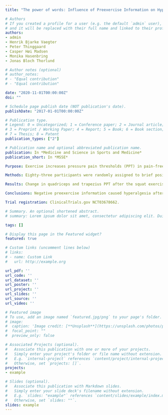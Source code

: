 ```yaml
---
title: "The power of words: Influence of Preexercise Information on Hypoalgesia after Exercise - Randomized Controlled Trial"

# Authors
# If you created a profile for a user (e.g. the default `admin` user), write the username (folder name) here 
# and it will be replaced with their full name and linked to their profile.
authors:
- admin
- Henrik Bjarke Vaegter
- Peter Thinggaard
- Casper Høi Madsen
- Monika Hasenbring
- Jonas Bloch Thorlund

# Author notes (optional)
# author_notes:
# - "Equal contribution"
# - "Equal contribution"

date: "2020-11-01T00:00:00Z"
doi: ""

# Schedule page publish date (NOT publication's date).
publishDate: "2017-01-01T00:00:00Z"

# Publication type.
# Legend: 0 = Uncategorized; 1 = Conference paper; 2 = Journal article;
# 3 = Preprint / Working Paper; 4 = Report; 5 = Book; 6 = Book section;
# 7 = Thesis; 8 = Patent
publication_types: ["2"]

# Publication name and optional abbreviated publication name.
publication: In *Medicine and Science in Sports and Medicine*
publication_short: In *MSSE*

Purpose: Exercise increases pressure pain thresholds (PPT) in pain-free individuals, known as exercise-induced hypoalgesia (EIH). Positive preexercise information can elicit higher EIH responses, but the effect of positive versus negative preexercise information on EIH is unknown. The primary aim of this randomized controlled trial was to compare EIH at the exercising thigh muscle after an isometric squat exercise between individuals receiving positive versus negative preexercise information about the effect of exercise on pain. Secondary aims were to compare EIH at nonexercising muscles between groups, and to investigate the relationship between participants' expectations and EIH.

Methods: Eighty-three participants were randomly assigned to brief positive (n = 28), neutral (n = 28) or negative (n = 27) verbal information. The neutral information group was included in the study as a reference group. Pressure pain thresholds at the thigh and trapezius muscles were assessed before and after the intervention (i.e., preexercise information+squat exercise). Expectations of pain relief were assessed using a numerical rating scale (-10 [most negative] to 10 [most positive]).

Results: Change in quadriceps and trapezius PPT after the squat exercise showed a large difference between the positive and negative information groups (quadriceps, 102 kPa; 95% confidence interval, 55-150; effect size, 1.2; trapezius, 41 kPa; 95% confidence interval, 16-65; effect size:, 0.9). The positive information group had a 22% increase in quadriceps PPT whereas the negative information group had a 4% decrease. A positive correlation was found between expectations and increase in PPT.

Conclusions: Negative preexercise information caused hyperalgesia after the wall squat exercise, whereas positive or neutral preexercise information caused hypoalgesia. Positive preexercise information did not change the magnitude of EIH compared with neutral information.

Trial registration: ClinicalTrials.gov NCT03678662. 

# Summary. An optional shortened abstract.
# summary: Lorem ipsum dolor sit amet, consectetur adipiscing elit. Duis posuere tellus ac convallis placerat. Proin tincidunt magna sed ex sollicitudin condimentum.

tags: []

# Display this page in the Featured widget?
featured: true

# Custom links (uncomment lines below)
# links:
# - name: Custom Link
#   url: http://example.org

url_pdf: ''
url_code: ''
url_dataset: ''
url_poster: ''
url_project: ''
url_slides: ''
url_source: ''
url_video: ''

# Featured image
# To use, add an image named `featured.jpg/png` to your page's folder. 
# image:
#  caption: 'Image credit: [**Unsplash**](https://unsplash.com/photos/pLCdAaMFLTE)'
#  focal_point: ""
#  preview_only: false

# Associated Projects (optional).
#   Associate this publication with one or more of your projects.
#   Simply enter your project's folder or file name without extension.
#   E.g. `internal-project` references `content/project/internal-project/index.md`.
#   Otherwise, set `projects: []`.
projects:
- example

# Slides (optional).
#   Associate this publication with Markdown slides.
#   Simply enter your slide deck's filename without extension.
#   E.g. `slides: "example"` references `content/slides/example/index.md`.
#   Otherwise, set `slides: ""`.
slides: example
---
```



